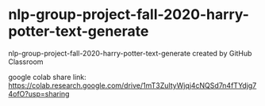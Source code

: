 # nlp-group-project-fall-2020-harry-potter-text-generate
nlp-group-project-fall-2020-harry-potter-text-generate created by GitHub Classroom


google colab share link:
https://colab.research.google.com/drive/1mT3ZultyWjqj4cNQSd7n4fTYdjg74ofO?usp=sharing
